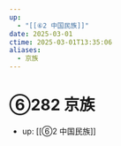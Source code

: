 ```yaml
---
up:
  - "[[⑥2 中国民族]]"
date: 2025-03-01
ctime: 2025-03-01T13:35:06
aliases:
  - 京族
---
```


# ⑥282 京族

- up: [[⑥2 中国民族]]

